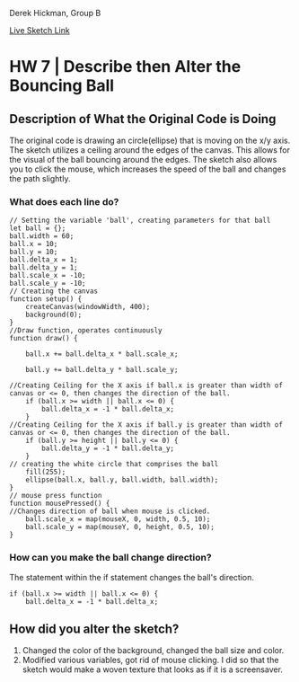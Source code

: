 Derek Hickman, Group B

[Live Sketch Link](https://esquirethesquire.github.io/Creative-Coding-/HW-7/)


# HW 7 | Describe then Alter the Bouncing Ball

## Description of What the Original Code is Doing
The original code is drawing an circle(ellipse) that is moving on the x/y axis. The sketch utilizes a ceiling around the edges of the canvas. This allows for the visual of the ball bouncing around the edges. The sketch also allows you to click the mouse, which increases the speed of the ball and changes the path slightly.

### What does each line do?
```
// Setting the variable 'ball', creating parameters for that ball
let ball = {};
ball.width = 60;
ball.x = 10;
ball.y = 10;
ball.delta_x = 1;
ball.delta_y = 1;
ball.scale_x = -10;
ball.scale_y = -10;
// Creating the canvas
function setup() {
    createCanvas(windowWidth, 400);
    background(0);
}
//Draw function, operates continuously
function draw() {

    ball.x += ball.delta_x * ball.scale_x;

    ball.y += ball.delta_y * ball.scale_y;

//Creating Ceiling for the X axis if ball.x is greater than width of canvas or <= 0, then changes the direction of the ball.
    if (ball.x >= width || ball.x <= 0) {
        ball.delta_x = -1 * ball.delta_x;
    }
//Creating Ceiling for the X axis if ball.y is greater than width of canvas or <= 0, then changes the direction of the ball.
    if (ball.y >= height || ball.y <= 0) {
        ball.delta_y = -1 * ball.delta_y;
    }
// creating the white circle that comprises the ball
    fill(255);
    ellipse(ball.x, ball.y, ball.width, ball.width);
}
// mouse press function
function mousePressed() {
//Changes direction of ball when mouse is clicked.
    ball.scale_x = map(mouseX, 0, width, 0.5, 10);
    ball.scale_y = map(mouseY, 0, height, 0.5, 10);
}
```
### How can you make the ball change direction?

The statement within the if statement changes the ball's direction.
```
if (ball.x >= width || ball.x <= 0) {
    ball.delta_x = -1 * ball.delta_x;
```
## How did you alter the sketch?
1. Changed the color of the background, changed the ball size and color.
2. Modified various variables, got rid of mouse clicking. I did so that the sketch would make a woven texture that looks as if it is a screensaver.
